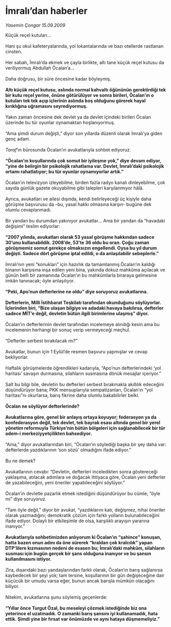 # İmralı’dan haberler

*Yasemin Çongar 15.09.2009*

<div class="taraf_structure_2col_1zq">
<div class="margen_n">



 <p>Küçük reçel kutuları... <br/><br/>Hani şu okul kafeteryalarında, yol lokantalarında ve bazı otellerde rastlanan cinsten. <br/><br/>Her sabah, İmralı’da ekmek ve çayla birlikte, altı tane küçük reçel kutusu da veriliyormuş Abdullah Öcalan’a... <br/><br/>Daha doğrusu, bir süre öncesine kadar böyleymiş. <b><br/><br/>Altı küçük reçel kutusu, aslında normal kahvaltı öğününün gerektirdiği tek bir kutu reçel yerine, önüne götürülüyor ve sonra birileri, Öcalan’ın o kutuları tek tek açıp içlerinin aslında boş olduğunu görerek hayal kırıklığına uğramasını seyrediyormuş.</b> <br/><br/>Yakın zaman öncesine dek devlet ya da devlet içindeki birileri Öcalan üzerinde bu tür oyunlar oynamaktan hoşlanıyormuş. <br/><br/>“Ama şimdi durum değişti,” diyor son yıllarda düzenli olarak İmralı’ya giden genç adam. <i><br/><br/>Taraf</i>’ın bürosunda Öcalan’ın avukatlarıyla sohbet ediyoruz. <b><br/><br/>“Öcalan’ın koşullarında çok somut bir iyileşme yok,” diye devam ediyor, “yine de belirgin bir psikolojik rahatlama var. Devlet, İmralı’daki psikolojik ortamı rahatlatıyor; bu tür oyunlar oynamıyorlar artık.”</b> <br/><br/>Öcalan’ın televizyon izleyebilme, birden fazla radyo kanalı dinleyebilme, çok sayıda günlük gazete okuyabilme gibi talepleri karşılanmıyor hâlâ. <br/><br/>Ayrıca, avukatları ve ailesi dışında, kendi belirleyeceği üç kişiyle daha görüşme başvurusu da –bu, yasal hakkı olmasına karşın- bugüne dek olumlu cevaplanmadı. <br/><br/>Bir yandan bu durumdan yakınıyor avukatlar... Ama bir yandan da “havadaki değişimi” teslim ediyorlar: <b><br/><br/>“2007 yılında, avukatları olarak 53 yasal görüşme hakkından sadece 30’unu kullanabildik. 2008’de, 53’te 36 oldu bu oran. Çoğu zaman görüşmemiz somut gerekçe olmaksızın engellendi. Oysa bu yıl durum değişti. Sadece dört görüşme iptal edildi, o da anlaşılabilir sebeplerle.”</b> <br/><br/>İmralı’nın yeni “konukları” için hazırlık da tamamlanmış.Öcalan’ın kaldığı binanın karşısına inşa edilen yeni bina, yakında dokuz mahkûma açılacak ve günün belli bir zamanında Öcalan’ın bu mahkûmlarla biraraya gelmesine imkân tanınacak; öyle anlaşılıyor. <b><br/><br/>“Peki, Apo’nun defterlerine ne oldu” diye soruyoruz avukatlarına.</b> <b><br/><br/>Defterlerin, Milli İstihbarat Teşkilatı tarafından okunduğunu söylüyorlar. İçlerinden biri, “Bize ulaşan bilgiye ve adadaki havaya bakılırsa, defterler sadece MİT’e değil, devletin bütün ilgili birimlerine ulaşmış” diyor.</b> <br/><br/>Öcalan’ın defterlerinin devlet tarafından incelemeye alındığı kesin ama bu incelemenin herhangi bir sonuç verip vermeyeceği meçhul. <br/><br/>“Defterler serbest bırakılacak mı?” <br/><br/>Avukatlar, bunun için 1 Eylül’de resmen başvuru yapmışlar ve cevap bekliyorlar. <br/><br/>Haftalık görüşmelerde öğrendikleri kadarıyla, “Apo’nun defterlerindeki ‘yol haritası’ savaşın durmasına, silahların susmasına dönük mesajlar içeriyor.” <br/><br/>Salt bu bilgi bile, devletin bu defterleri serbest bırakmakla akıllılık edeceğini düşündürüyor bana; PKK mensuplarıyla sempatizanları, Öcalan’ın “yol haritası”nı okurlarsa, barış fikrine daha olumlu bakabilirler belki. <b><br/><br/>Öcalan ne söylüyor defterlerinde?</b> <b><br/><br/>Avukatlarına göre, genel bir anlayış ortaya koyuyor; federasyon ya da konfederasyon değil, tek devlet, tek bayrak esası altında genel bir yerel yönetim reformuyla Türkiye’nin bütün bölgeleri için sağlanabilecek bir tür adem-i merkeziyyetçilikten bahsediyor.</b> <br/><br/>“Ama,” diyor avukatlarından biri, “Öcalan’ın söylediği başka bir şey daha var: defterlerde yazdıklarının ‘son sözü’ olmadığını ifade ediyor.” <br/><br/>Bu ne demek? <br/><br/>Avukatlarının cevabı: “Devletin, defterleri inceledikten sonra göstereceği yaklaşıma, atılacak adımlara ve doğacak ihtiyaca göre, Öcalan yeni defterler de yazabileceğini, yeni öneriler yapabileceğini söylüyor.” <br/><br/>Öcalan’ın devletle pazarlık etmek istediğini düşündürüyor bu cümle; “öyle mi” diye soruyoruz. <br/><br/>“Tam öyle değil,” diyor bir avukat, “yazdıklarını katı, değişmez, nihai öneriler olarak yazmadığını; demokratik çözüm için farklı yolların bulunabileceğini ifade ediyor. Dolaylı bir etkileşimle de olsa, karşılıklı arayışın yararına inanıyor.” <b><br/><br/>Avukatlarıyla sohbetimizden anlıyorum ki Öcalan’ın “şahince” konuşan, hatta bazen onun adını da öne sürerek “kraldan çok kralcılık” yapan DTP’lilere kızmasının nedeni de esasen bu; İmralı’daki mahkûm, silahların susması için bugün gerçek bir şans olduğuna inanıyor ve bu şansın kullanılmasını istiyor.</b> <br/><br/>Zira, dışarıdaki bazı yandaşlarından farklı olarak, Öcalan’ın barış sağlanırsa kaybedecek bir şeyi yok; tam tersine, koşullarının bir gün değişeceğine dair küçücük bir umudu varsa eğer, bunun ancak barışla mümkün olacağını biliyor. <br/><br/>Nitekim, avukatlarına şunu söylemiş geçenlerde: <b><br/><br/>“Yıllar önce Turgut Özal, bu meseleyi çözmek istediğinde biz ona yeterince el uzatmadık. O zamanki barış şansını iyi kullanamadık, hata ettik. Şimdi yine bir fırsat var önümüzde ve aynı hataya düşmemeliyiz.”</b></p>
<br/>
<br/>
<br/>



<br/>


<div id="taraf_not">
</div>

</div>


</div>

